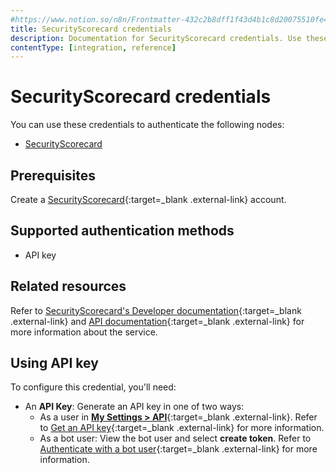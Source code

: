 ```yaml
---
#https://www.notion.so/n8n/Frontmatter-432c2b8dff1f43d4b1c8d20075510fe4
title: SecurityScorecard credentials
description: Documentation for SecurityScorecard credentials. Use these credentials to authenticate SecurityScorecard in n8n, a workflow automation platform.
contentType: [integration, reference]
---
```


# SecurityScorecard credentials

You can use these credentials to authenticate the following nodes:

- [SecurityScorecard](/integrations/builtin/app-nodes/n8n-nodes-base.securityscorecard.md)


## Prerequisites

Create a [SecurityScorecard](https://securityscorecard.com/){:target=_blank .external-link} account.

## Supported authentication methods

- API key

## Related resources

Refer to [SecurityScorecard's Developer documentation](https://securityscorecard.readme.io/docs/integrate-ratings-platform-services){:target=_blank .external-link} and [API documentation](https://securityscorecard.readme.io/reference/introduction){:target=_blank .external-link} for more information about the service.

## Using API key

To configure this credential, you'll need:

- An **API Key**: Generate an API key in one of two ways:
    * As a user in [**My Settings > API**](https://platform.securityscorecard.io/#/my-settings/api){:target=_blank .external-link}. Refer to [Get an API key](https://securityscorecard.readme.io/docs/getting-started#step-1-get-an-api-key){:target=_blank .external-link} for more information.
    * As a bot user: View the bot user and select **create token**. Refer to [Authenticate with a bot user](https://securityscorecard.readme.io/docs/authentication#){:target=_blank .external-link} for more information.

